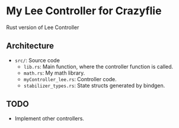 # My Lee Controller for Crazyflie

Rust version of Lee Controller


## Architecture
- `src/`: Source code
  - `lib.rs`: Main function, where the controller function is called.
  - `math.rs`: My math library.
  - `myController_lee.rs`: Controller code.
  - `stabilizer_types.rs`: State structs generated by bindgen.
  
  
## TODO
- Implement other controllers.

